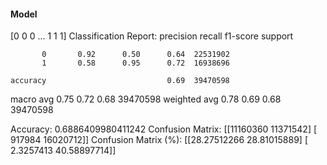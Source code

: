 #### Model
[0 0 0 ... 1 1 1]
Classification Report:
              precision    recall  f1-score   support

           0       0.92      0.50      0.64  22531902
           1       0.58      0.95      0.72  16938696

    accuracy                           0.69  39470598
   macro avg       0.75      0.72      0.68  39470598
weighted avg       0.78      0.69      0.68  39470598

Accuracy: 0.6886409980411242
Confusion Matrix:
[[11160360 11371542]
 [  917984 16020712]]
Confusion Matrix (%):
[[28.27512266 28.81015889]
 [ 2.3257413  40.58897714]]
